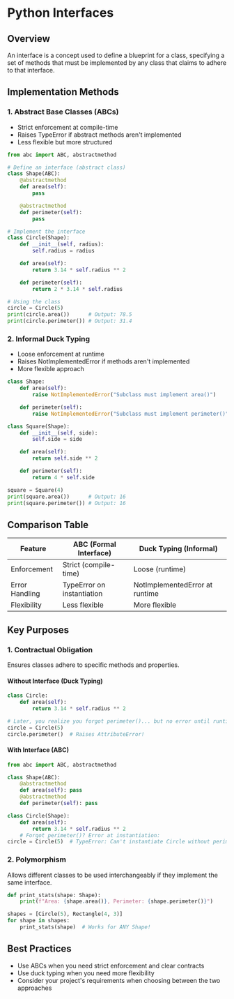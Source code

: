 # Python Interfaces

## Overview

An interface is a concept used to define a blueprint for a class, specifying a set of methods that must be implemented by any class that claims to adhere to that interface.

## Implementation Methods

### 1. Abstract Base Classes (ABCs)

- Strict enforcement at compile-time
- Raises TypeError if abstract methods aren't implemented
- Less flexible but more structured

```python
from abc import ABC, abstractmethod

# Define an interface (abstract class)
class Shape(ABC):
    @abstractmethod
    def area(self):
        pass

    @abstractmethod
    def perimeter(self):
        pass

# Implement the interface
class Circle(Shape):
    def __init__(self, radius):
        self.radius = radius

    def area(self):
        return 3.14 * self.radius ** 2

    def perimeter(self):
        return 2 * 3.14 * self.radius

# Using the class
circle = Circle(5)
print(circle.area())      # Output: 78.5
print(circle.perimeter()) # Output: 31.4
```

### 2. Informal Duck Typing

- Loose enforcement at runtime
- Raises NotImplementedError if methods aren't implemented
- More flexible approach

```python
class Shape:
    def area(self):
        raise NotImplementedError("Subclass must implement area()")

    def perimeter(self):
        raise NotImplementedError("Subclass must implement perimeter()")

class Square(Shape):
    def __init__(self, side):
        self.side = side

    def area(self):
        return self.side ** 2

    def perimeter(self):
        return 4 * self.side

square = Square(4)
print(square.area())      # Output: 16
print(square.perimeter()) # Output: 16
```

## Comparison Table

| Feature | ABC (Formal Interface) | Duck Typing (Informal) |
|---------|----------------------|----------------------|
| Enforcement | Strict (compile-time) | Loose (runtime) |
| Error Handling | TypeError on instantiation | NotImplementedError at runtime |
| Flexibility | Less flexible | More flexible |

## Key Purposes

### 1. Contractual Obligation

Ensures classes adhere to specific methods and properties.

#### Without Interface (Duck Typing)

```python
class Circle:
    def area(self):
        return 3.14 * self.radius ** 2

# Later, you realize you forgot perimeter()... but no error until runtime!
circle = Circle(5)
circle.perimeter()  # Raises AttributeError!
```

#### With Interface (ABC)

```python
from abc import ABC, abstractmethod

class Shape(ABC):
    @abstractmethod
    def area(self): pass
    @abstractmethod
    def perimeter(self): pass

class Circle(Shape):
    def area(self): 
        return 3.14 * self.radius ** 2
    # Forgot perimeter()? Error at instantiation:
circle = Circle(5)  # TypeError: Can't instantiate Circle without perimeter()
```

### 2. Polymorphism

Allows different classes to be used interchangeably if they implement the same interface.

```python
def print_stats(shape: Shape):
    print(f"Area: {shape.area()}, Perimeter: {shape.perimeter()}")

shapes = [Circle(5), Rectangle(4, 3)]
for shape in shapes:
    print_stats(shape)  # Works for ANY Shape!
```

## Best Practices

- Use ABCs when you need strict enforcement and clear contracts
- Use duck typing when you need more flexibility
- Consider your project's requirements when choosing between the two approaches
